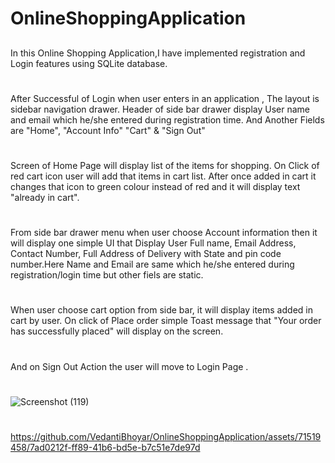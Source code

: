 <h1 >OnlineShoppingApplication</h1>

##
  In this Online Shopping Application,I have implemented registration and 
Login features using SQLite database.

#

  After Successful of Login when user enters in an application , The layout
is sidebar navigation drawer. Header of side bar drawer display User name 
and email which he/she entered during registration time. And Another Fields 
are "Home", "Account Info" "Cart" & "Sign Out"

#

  Screen of Home Page will display list of the items for shopping. On Click of 
red cart icon user will add that items in cart list. After once added in cart 
it changes that icon to green colour instead of red and it will display text "already in cart".

#

  From side bar drawer menu when user choose Account information then it will
display one simple UI that Display User Full name, Email Address, Contact
Number, Full Address of Delivery with State and pin code number.Here Name and
Email are same which he/she entered during registration/login time but other fiels are static.

#

   When  user choose cart option from side bar, it will display items added in cart by
user. On click of Place order simple Toast message that "Your order has successfully placed" 
will display on the screen.

#

And on Sign Out Action the user will move to Login Page .

#

![Screenshot (119)](https://github.com/VedantiBhoyar/OnlineShoppingApplication/assets/71519458/acecb262-1c28-45b8-9284-0d37a03960d1)


#
https://github.com/VedantiBhoyar/OnlineShoppingApplication/assets/71519458/7ad0212f-ff89-41b6-bd5e-b7c51e7de97d


